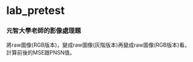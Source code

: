 # lab_pretest

### **元智大學老師的影像處理題**
  
將raw圖像(RGB版本)，變成raw圖像(灰階版本)再變成raw圖像(RGB版本)看。  
計算前後的MSE跟PNSN值。
